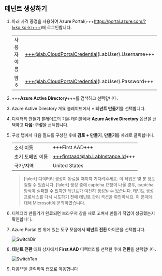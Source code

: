 ## 테넌트 생성하기

1. 아래 자격 증명을 사용하여 Azure Portal(+++https://portal.azure.com/?l=ko.ko-kr+++)에 로그인합니다.

    |||
    |--|--|
    |사용자 이름|+++@lab.CloudPortalCredential(LabUser).Username+++|
    |암호|+++@lab.CloudPortalCredential(LabUser).Password+++|

1. +++**Azure Active Directory**+++를 검색하고 선택합니다.

1. Azure Active Directory 개요 블레이드에서 **+ 테넌트 만들기**를 선택합니다.

1. 디렉터리 만들기 블레이드의 기본 테이블에서 **Azure Active Directory** 옵션을 선택하고 **다음: 구성**을 선택합니다.

1. 구성 탭에서 다음 필드를 구성한 후에 **검토 + 만들기**, **만들기**를 차례로 클릭합니다.

    |||
    |--|--|
    |조직 이름|+++First AAD+++|
    |초기 도메인 이름|+++firstaad@lab.LabInstance.Id+++|
    |국가/지역|United States|

    >[!alert] 디렉터리 생성이 완료될 때까지 기다려주세요. 이 작업은 몇 분 정도 걸릴 수 있습니다.
    >[!alert] 생성 중에 captcha 요청이 나올 경우, captcha 양식이 실패할 수 있지만 테넌트가 여전히 생성될 수 있습니다. 테넌트 생성 프로세스를 다시 시도하기 전에 테넌트 관리 섹션을 확인하세요. 이 문제에 대해 Microsoft에 문의하였습니다.

1. 디렉터리 만들기가 완료되면 브라우저 창을 새로 고쳐서 만들기 작업이 성공했는지 확인합니다.

1. Azure Portal 맨 위에 있는 도구 모음에서 **테넌트 전환** 아이콘을 선택합니다.

    ![SwitchDir](images/SwitchDir.png)

1. **테넌트 전환** 대화 상자에서 **First AAD** 디렉터리를 선택한 후에 **전환**을 선택합니다.

    ![SwitchTen](images/SwitchTen.png)

1. 다음**을 클릭하여 랩으로 이동합니다